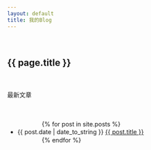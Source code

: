 ```yaml
---
layout: default
title: 我的Blog
---
```

　　<h2>{{ page.title }}</h2>
　　<p>最新文章</p>
　　<ul>
　　　　{% for post in site.posts %}
　　　　　　<li>{{ post.date | date_to_string }} <a href="{{ post.url }}">{{ post.title }}</a></li>
　　　　{% endfor %}
　　</ul>
